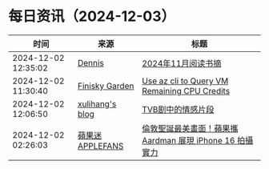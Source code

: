 ﻿# 每日资讯（2024-12-03）

|时间|来源|标题|
|---|---|---|
|2024-12-02 12:35:02|[Dennis](https://www.domon.cn/rss/)|[2024年11月阅读书摘](https://www.domon.cn/2024-11yue-yue-du-shu-zhai/)|
|2024-12-02 11:30:40|[Finisky Garden](https://finisky.github.io/atom.xml)|[Use az cli to Query VM Remaining CPU Credits](https://finisky.github.io/en/use-az-cli-to-query-vm-cpu-credits/)|
|2024-12-02 12:06:50|[xulihang's blog](https://blog.xulihang.me/feed/)|[TVB剧中的情感片段](https://blog.xulihang.me/relationship-cuts-in-TVB-TV-series/)|
|2024-12-02 02:26:03|[蘋果迷 APPLEFANS](https://applefans.today/feed/)|[倫敦聖誕最美畫面！蘋果攜 Aardman 展現 iPhone 16 拍攝實力](https://applefans.today/2024-12-wallace-and-gromit-shot-on-iphone/)|
